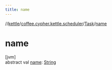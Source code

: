 ```yaml
---
title: name
---
```

//[kettle](../../../index.html)/[coffee.cypher.kettle.scheduler](../index.html)/[Task](index.html)/[name](name.html)



# name



[jvm]\
abstract val [name](name.html): [String](https://kotlinlang.org/api/latest/jvm/stdlib/kotlin/-string/index.html)




